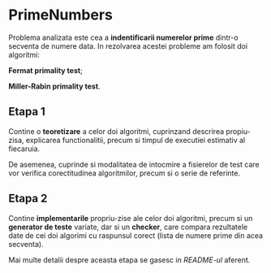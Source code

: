 # PrimeNumbers
Problema analizata este cea a **indentificarii numerelor prime** dintr-o secventa de
numere data. In rezolvarea acestei probleme am folosit doi algoritmi:

**Fermat primality test**;

**Miller-Rabin primality test**.

## Etapa 1
Contine o **teoretizare** a celor doi algoritmi, cuprinzand descrirea propiu-zisa,
explicarea functionalitii, precum si timpul de executiei estimativ al fiecaruia.

De asemenea, cuprinde si modalitatea de intocmire a fisierelor de test care vor
verifica corectitudinea algoritmilor, precum si o serie de referinte.

## Etapa 2
Contine **implementarile** propriu-zise ale celor doi algoritmi, precum si un
**generator de teste** variate, dar si un **checker**, care compara rezultatele date de
cei doi algorimi cu raspunsul corect (lista de numere prime din acea secventa).

Mai multe detalii despre aceasta etapa se gasesc in *README-ul* aferent.
